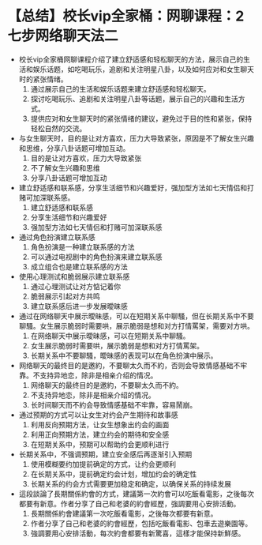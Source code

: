 # 【总结】校长vip全家桶：网聊课程：2七步网络聊天法二

-   校长vip全家桶网聊课程介绍了建立舒适感和轻松聊天的方法，展示自己的生活和娱乐话题，如吃喝玩乐，追剧和关注明星八卦，以及如何应对和女生聊天时的紧张情绪。
    1.  通过展示自己的生活和娱乐话题来建立舒适感和轻松聊天。
    2.  探讨吃喝玩乐、追剧和关注明星八卦等话题，展示自己的兴趣和生活方式。
    3.  提供应对和女生聊天时的紧张情绪的建议，避免过于目的性和紧张，保持轻松自然的交流。
-   与女生聊天时，目的是让对方喜欢，压力大导致紧张，原因是不了解女生兴趣和思维，分享八卦话题可增加互动。
    1.  目的是让对方喜欢，压力大导致紧张
    2.  不了解女生兴趣和思维
    3.  分享八卦话题可增加互动
-   建立舒适感和联系感，分享生活细节和兴趣爱好，强加型方法如七天情侣和打赌可加深联系感。
    1.  建立舒适感和联系感
    2.  分享生活细节和兴趣爱好
    3.  强加型方法如七天情侣和打赌可加深联系感
-   通过角色扮演建立联系感
    1.  角色扮演是一种建立联系感的方法
    2.  可以通过电视剧中的角色扮演来建立联系感
    3.  成立组合也是建立联系感的方法
-   使用心理测试和脆弱展示建立联系感
    1.  通过心理测试让对方惦记着你
    2.  脆弱展示引起对方共鸣
    3.  建立联系感后进一步发展曖昧感
-   通过在网络聊天中展示曖昧感，可以在短期关系中聊騷，但在长期关系中不要聊騷。女生展示脆弱时需要哄，展示脆弱是想和对方打情罵架，需要对方哄。
    1.  在网络聊天中展示曖昧感，可以在短期关系中聊騷。
    2.  女生展示脆弱时需要哄，展示脆弱是想和对方打情罵架。
    3.  长期关系中不要聊騷，曖昧感的表现可以在角色扮演中展示。
-   网络聊天的最终目的是邀約，不要聊太久而不約，否则会导致情感基础不牢靠。不支持异地恋，除非是相亲介绍的情况。
    1.  网络聊天的最终目的是邀約，不要聊太久而不約。
    2.  不支持异地恋，除非是相亲介绍的情况。
    3.  长时间聊天而不約会导致情感基础不牢靠，容易鬧崩。
-   通过预期的方式可以让女生对约会产生期待和故事感
    1.  利用反向预期方法，让女生想象出约会的画面
    2.  利用正向预期方法，建立约会的期待和安全感
    3.  在短期关系中，预期可以帮助约会更顺利进行
-   长期关系中，不强调预期，建立安全感后再逐渐引入预期
    1.  使用模糊要约加提前确定的方式，让约会更顺利
    2.  在长期关系中，提前确定约会计划，增加约会的确定性
    3.  长期关系的约会方式需要更加稳定和确定，以确保关系的持续发展
-   這段談論了長期關係約會的方式，建議第一次約會可以吃飯看電影，之後每次都要有新意。作者分享了自己和老婆的約會經歷，強調要用心安排活動。
    1.  長期關係約會建議第一次吃飯看電影，之後每次都要有新意。
    2.  作者分享了自己和老婆的約會經歷，包括吃飯看電影、包車去遊樂園等。
    3.  強調要用心安排活動，每次約會都要有新驚喜，這樣才能保持新鮮感。